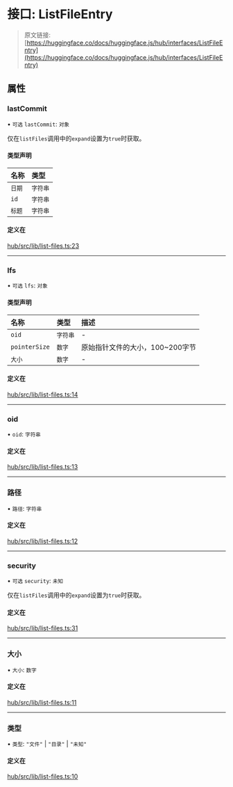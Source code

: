 # 接口: ListFileEntry

> 原文链接: [https://huggingface.co/docs/huggingface.js/hub/interfaces/ListFileEntry](https://huggingface.co/docs/huggingface.js/hub/interfaces/ListFileEntry)

## 属性

### lastCommit

• `可选` `lastCommit`: `对象`

仅在`listFiles`调用中的`expand`设置为`true`时获取。

#### 类型声明

| 名称 | 类型 |
| :-- | :-- |
| `日期` | `字符串` |
| `id` | `字符串` |
| `标题` | `字符串` |

#### 定义在

[hub/src/lib/list-files.ts:23](https://github.com/huggingface/huggingface.js/blob/main/packages/hub/src/lib/list-files.ts#L23)

* * *

### lfs

• `可选` `lfs`: `对象`

#### 类型声明

| 名称 | 类型 | 描述 |
| :-- | :-- | :-- |
| `oid` | `字符串` | - |
| `pointerSize` | `数字` | 原始指针文件的大小，100~200字节 |
| `大小` | `数字` | - |

#### 定义在

[hub/src/lib/list-files.ts:14](https://github.com/huggingface/huggingface.js/blob/main/packages/hub/src/lib/list-files.ts#L14)

* * *

### oid

• `oid`: `字符串`

#### 定义在

[hub/src/lib/list-files.ts:13](https://github.com/huggingface/huggingface.js/blob/main/packages/hub/src/lib/list-files.ts#L13)

* * *

### 路径

• `路径`: `字符串`

#### 定义在

[hub/src/lib/list-files.ts:12](https://github.com/huggingface/huggingface.js/blob/main/packages/hub/src/lib/list-files.ts#L12)

* * *

### security

• `可选` `security`: `未知`

仅在`listFiles`调用中的`expand`设置为`true`时获取。

#### 定义在

[hub/src/lib/list-files.ts:31](https://github.com/huggingface/huggingface.js/blob/main/packages/hub/src/lib/list-files.ts#L31)

* * *

### 大小

• `大小`: `数字`

#### 定义在

[hub/src/lib/list-files.ts:11](https://github.com/huggingface/huggingface.js/blob/main/packages/hub/src/lib/list-files.ts#L11)

* * *

### 类型

• `类型`: `"文件"` | `"目录"` | `"未知"`

#### 定义在

[hub/src/lib/list-files.ts:10](https://github.com/huggingface/huggingface.js/blob/main/packages/hub/src/lib/list-files.ts#L10)
